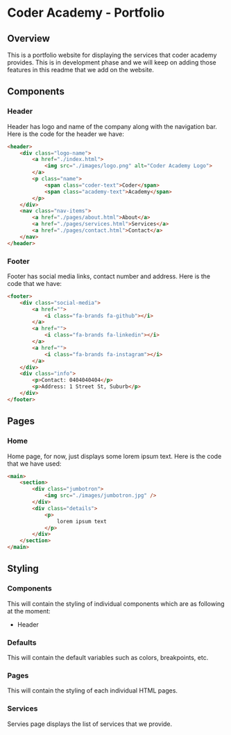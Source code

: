 # Coder Academy - Portfolio

## Overview
This is a portfolio website for displaying the services that coder academy provides. This is in development phase and we will keep on adding those features in this readme that we add on the website.

## Components

### Header
Header has logo and name of the company along with the navigation bar. Here is the code for the header we have:
```html
<header>
    <div class="logo-name">
        <a href="./index.html">
            <img src="./images/logo.png" alt="Coder Academy Logo">
        </a>
        <p class="name">
            <span class="coder-text">Coder</span>
            <span class="academy-text">Academy</span>
        </p>
    </div>
    <nav class="nav-items">
        <a href="./pages/about.html">About</a>
        <a href="./pages/services.html">Services</a>
        <a href="./pages/contact.html">Contact</a>
    </nav>
</header>
```

### Footer
Footer has social media links, contact number and address. Here is the code that we have:
```html
<footer>
    <div class="social-media">
        <a href="">
            <i class="fa-brands fa-github"></i>
        </a>
        <a href="">
            <i class="fa-brands fa-linkedin"></i>
        </a>
        <a href="">
            <i class="fa-brands fa-instagram"></i>
        </a>
    </div>
    <div class="info">
        <p>Contact: 0404040404</p>
        <p>Address: 1 Street St, Suburb</p>
    </div>
</footer>
```

## Pages

### Home
Home page, for now, just displays some lorem ipsum text. Here is the code that we have used:
```html
<main>
    <section>
        <div class="jumbotron">
            <img src="./images/jumbotron.jpg" />
        </div>
        <div class="details">
            <p>
                lorem ipsum text
            </p>
        </div>
    </section>
</main>
```

## Styling

### Components
This will contain the styling of individual components which are as following at the moment:
- Header

### Defaults
This will contain the default variables such as colors, breakpoints, etc.

### Pages
This will contain the styling of each individual HTML pages.

### Services
Servies page displays the list of services that we provide.